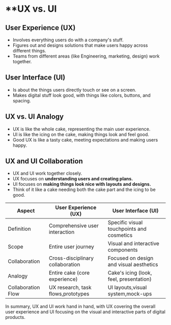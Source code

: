 # **UX vs. UI

## User Experience (UX)

- Involves everything users do with a company's stuff.
- Figures out and designs solutions that make users happy across different things.
- Teams from different areas (like Engineering, marketing, design) work together.

## User Interface (UI)

- Is about the things users directly touch or see on a screen.
- Makes digital stuff look good, with things like colors, buttons, and spacing.

## UX vs. UI Analogy

- UX is like the whole cake, representing the main user experience.
- UI is like the icing on the cake, making things look and feel good.
- Good UX is like a tasty cake, meeting expectations and making users happy.

## UX and UI Collaboration

- UX and UI work together closely.
- UX focuses on **understanding users and creating plans.**
- UI focuses on **making things look nice with layouts and designs.**
- Think of it like a cake needing both the cake part and the icing to be good.

| Aspect             | User Experience (UX)                   | User Interface (UI)                         |
|--------------------|----------------------------------------|--------------------------------------------|
| Definition|Comprehensive user interaction| Specific visual touchpoints and cosmetics|
| Scope         | Entire user journey  | Visual and interactive components|
| Collaboration| Cross-disciplinary collaboration|Focused on design and visual aesthetics|
| Analogy | Entire cake (core experience)| Cake's icing (look, feel, presentation)|
|Collaboration Flow|UX research, task flows,prototypes|UI layouts,visual system,mock-ups|

In summary, UX and UI work hand in hand, with UX covering the overall user
experience and UI focusing on the visual and interactive parts of digital products.
